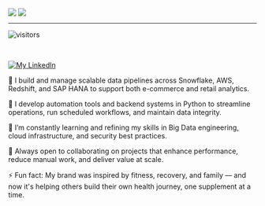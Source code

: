 
<a>
  <img align="center" src="https://github-readme-stats.vercel.app/api?username=rmwillow&show_icons=true&theme=radical&count_private=true&show_icons=true&include_all_commits=true" />
</a>

<a>
  <img align="center" src="https://github-readme-stats.vercel.app/api/top-langs/?username=rmwillow&show_icons=true&theme=radical&hide=html,css&layout=compact&langs_count=20" />
  </a>

--------------------------------------------------------------------------------

![visitors](https://visitor-badge.glitch.me/badge?page_id=rmwillow.github)

<br />

[![My LinkedIn](https://img.shields.io/badge/LinkedIn%20Profile-RachelMcGrath-pink?logo=linkedin)](https://www.linkedin.com/in/rachel-mcgrath-605a361b8/)

<!--
**rmwillow/rmwillow** is a ✨ _special_ ✨ repository because its `README.md` (this file) appears on your GitHub profile.
- 😄 Pronouns: ...
Here are some ideas to get you started:
-->

🔭 I build and manage scalable data pipelines across Snowflake, AWS, Redshift, and SAP HANA to support both e-commerce and retail analytics.

🧰 I develop automation tools and backend systems in Python to streamline operations, run scheduled workflows, and maintain data integrity.

🌱 I’m constantly learning and refining my skills in Big Data engineering, cloud infrastructure, and security best practices.

👯 Always open to collaborating on projects that enhance performance, reduce manual work, and deliver value at scale.

⚡ Fun fact: My brand was inspired by fitness, recovery, and family — and now it's helping others build their own health journey, one supplement at a time.

